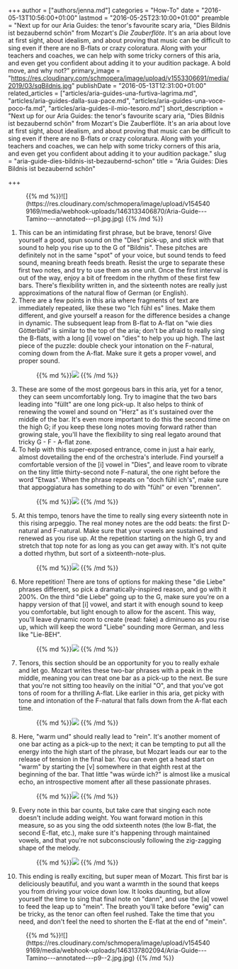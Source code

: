+++
author = ["authors/jenna.md"]
categories = "How-To"
date = "2016-05-13T10:56:00+01:00"
lastmod = "2016-05-25T23:10:00+01:00"
preamble = "Next up for our Aria Guides: the tenor's favourite scary aria, \"Dies Bildnis ist bezaubernd schön\" from Mozart's _Die Zauberflöte_. It's an aria about love at first sight, about idealism, and about proving that music can be difficult to sing even if there are no B-flats or crazy coloratura. Along with your teachers and coaches, we can help with some tricky corners of this aria, and even get you confident about adding it to your audition package. A bold move, and why not?"
primary_image = "https://res.cloudinary.com/schmopera/image/upload/v1553306691/media/2019/03/sqBildnis.jpg"
publishDate = "2016-05-13T12:31:00+01:00"
related_articles = ["articles/aria-guides-una-furtiva-lagrima.md", "articles/aria-guides-dalla-sua-pace.md", "articles/aria-guides-una-voce-poco-fa.md", "articles/aria-guides-il-mio-tesoro.md"]
short_description = "Next up for our Aria Guides: the tenor's favourite scary aria, \"Dies Bildnis ist bezaubernd schön\" from Mozart's Die Zauberflöte. It's an aria about love at first sight, about idealism, and about proving that music can be difficult to sing even if there are no B-flats or crazy coloratura. Along with your teachers and coaches, we can help with some tricky corners of this aria, and even get you confident about adding it to your audition package."
slug = "aria-guide-dies-bildnis-ist-bezaubernd-schon"
title = "Aria Guides: Dies Bildnis ist bezaubernd schön"

+++
<figure data-type="image">{{% md %}}![](https://res.cloudinary.com/schmopera/image/upload/v1545409169/media/webhook-uploads/1463133406870/Aria-Guide---Tamino---annotated---p1.jpg.jpg)
{{% /md %}}</figure>

 1. This can be an intimidating first phrase, but be brave, tenors! Give yourself a good, spun sound on the "Dies" pick-up, and stick with that sound to help you rise up to the G of "Bildnis". These pitches are definitely not in the same "spot" of your voice, but sound tends to feed sound, meaning breath feeds breath. Resist the urge to separate these first two notes, and try to use them as one unit. Once the first interval is out of the way, enjoy a bit of freedom in the rhythm of these first few bars. There's flexibility written in, and the sixteenth notes are really just approximations of the natural flow of German (or English).
 2. There are a few points in this aria where fragments of text are immediately repeated, like these two "Ich fühl es" lines. Make them different, and give yourself a reason for the difference besides a change in dynamic. The subsequent leap from B-flat to A-flat on "wie dies Götterbild" is similar to the top of the aria; don't be afraid to really sing the B-flats, with a long \[i\] vowel on "dies" to help you up high. The last piece of the puzzle: double check your intonation on the F-natural, coming down from the A-flat. Make sure it gets a proper vowel, and proper sound.<figure data-type="image">{{% md %}}![](https://res.cloudinary.com/schmopera/image/upload/v1545409169/media/webhook-uploads/1463133415637/Aria-Guide---Tamino---annotated---p2.jpg.jpg)
    {{% /md %}}</figure>
 3. These are some of the most gorgeous bars in this aria, yet for a tenor, they can seem uncomfortably long. Try to imagine that the two bars leading into "füllt" are one long pick-up. It also helps to think of renewing the vowel and sound on "Herz" as it's sustained over the middle of the bar. It's even more important to do this the second time on the high G; if you keep these long notes moving forward rather than growing stale, you'll have the flexibility to sing real legato around that tricky G - F - A-flat zone.
 4. To help with this super-exposed entrance, come in just a hair early, almost dovetailing the end of the orchestra's interlude. Find yourself a comfortable version of the \[i\] vowel in "Dies", and leave room to vibrate on the tiny little thirty-second note F-natural, the one right before the word "Etwas". When the phrase repeats on "doch fühl ich's", make sure that appoggiatura has something to do with "fühl" or even "brennen".<figure data-type="image">{{% md %}}![](https://res.cloudinary.com/schmopera/image/upload/v1545409169/media/webhook-uploads/1463133425087/Aria-Guide---Tamino---annotated---p3.jpg.jpg)
    {{% /md %}}</figure>
 5. At this tempo, tenors have the time to really sing every sixteenth note in this rising arpeggio. The real money notes are the odd beats: the first D-natural and F-natural. Make sure that your vowels are sustained and renewed as you rise up. At the repetition starting on the high G, try and stretch that top note for as long as you can get away with. It's not quite a dotted rhythm, but sort of a sixteenth-note-plus.<figure data-type="image">{{% md %}}![](https://res.cloudinary.com/schmopera/image/upload/v1545409169/media/webhook-uploads/1463133441818/Aria-Guide---Tamino---annotated---p4.jpg.jpg)
    {{% /md %}}</figure>
 6. More repetition! There are tons of options for making these "die Liebe" phrases different, so pick a dramatically-inspired reason, and go with it 200%. On the third "die Liebe" going up to the G, make sure you're on a happy version of that \[i\] vowel, and start it with enough sound to keep you comfortable, but light enough to allow for the ascent. This way, you'll leave dynamic room to create (read: fake) a diminueno as you rise up, which will keep the word "Liebe" sounding more German, and less like "Lie-BEH".<figure data-type="image">{{% md %}}![](https://res.cloudinary.com/schmopera/image/upload/v1545409169/media/webhook-uploads/1463133454199/Aria-Guide---Tamino---annotated---p5.jpg.jpg)
    {{% /md %}}</figure>
 7. Tenors, this section should be an opportunity for you to really exhale and let go. Mozart writes these two-bar phrases with a peak in the middle, meaning you can treat one bar as a pick-up to the next. Be sure that you're not sitting too heavily on the initial "O", and that you've got tons of room for a thrilling A-flat. Like earlier in this aria, get picky with tone and intonation of the F-natural that falls down from the A-flat each time.<figure data-type="image">{{% md %}}![](https://res.cloudinary.com/schmopera/image/upload/v1545409169/media/webhook-uploads/1463133467571/Aria-Guide---Tamino---annotated---p6.jpg.jpg)
    {{% /md %}}</figure>
 8. Here, "warm und" should really lead to "rein". It's another moment of one bar acting as a pick-up to the next; it can be tempting to put all the energy into the high start of the phrase, but Mozart leads our ear to the release of tension in the final bar. You can even get a head start on "warm" by starting the \[v\] somewhere in that eighth rest at the beginning of the bar. That little "was würde ich?" is almost like a musical echo, an introspective moment after all these passionate phrases.<figure data-type="image">{{% md %}}![](https://res.cloudinary.com/schmopera/image/upload/v1545409169/media/webhook-uploads/1463133476618/Aria-Guide---Tamino---annotated---p7.jpg.jpg)
    {{% /md %}}</figure>
 9. Every note in this bar counts, but take care that singing each note doesn't include adding weight. You want forward motion in this measure, so as you sing the odd sixteenth notes (the low B-flat, the second E-flat, etc.), make sure it's happening through maintained vowels, and that you're not subconsciously following the zig-zagging shape of the melody.<figure data-type="image">{{% md %}}![](https://res.cloudinary.com/schmopera/image/upload/v1545409169/media/webhook-uploads/1463133489435/Aria-Guide---Tamino---annotated---p8.jpg.jpg)
    {{% /md %}}</figure>
10. This ending is really exciting, but super mean of Mozart. This first bar is deliciously beautiful, and you want a warmth in the sound that keeps you from driving your voice down low. It looks daunting, but allow yourself the time to sing that final note on "dann", and use the \[a\] vowel to feed the leap up to "mein". The breath you'll take before "ewig" can be tricky, as the tenor can often feel rushed. Take the time that you need, and don't feel the need to shorten the E-flat at the end of "mein".

<figure data-type="image">{{% md %}}![](https://res.cloudinary.com/schmopera/image/upload/v1545409169/media/webhook-uploads/1463137802094/Aria-Guide---Tamino---annotated---p9--2.jpg.jpg) {{% /md %}}</figure>